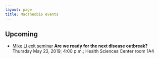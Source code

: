 ```yaml
---
layout: page
title: MacTheobio events
---
```


## Upcoming
* [Mike Li exit seminar](Li_seminar.html) __Are we ready for the next disease outbreak?__
Thursday May 23, 2019; 4:00 p.m.; Health Sciences Center room 1A4
